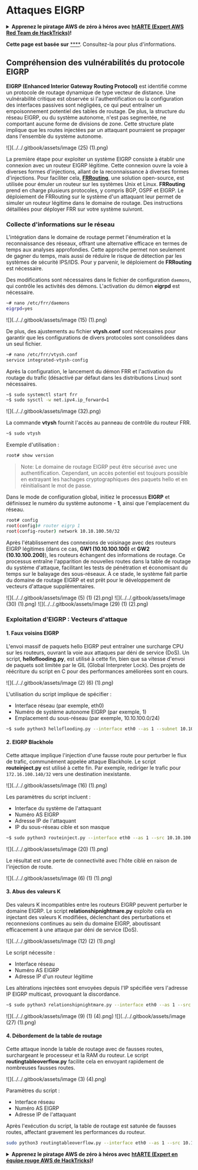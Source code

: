 # Attaques EIGRP

<details>

<summary><strong>Apprenez le piratage AWS de zéro à héros avec</strong> <a href="https://training.hacktricks.xyz/courses/arte"><strong>htARTE (Expert AWS Red Team de HackTricks)</strong></a><strong>!</strong></summary>

Autres façons de soutenir HackTricks :

* Si vous souhaitez voir votre **entreprise annoncée dans HackTricks** ou **télécharger HackTricks en PDF**, consultez les [**PLANS D'ABONNEMENT**](https://github.com/sponsors/carlospolop) !
* Obtenez le [**swag officiel PEASS & HackTricks**](https://peass.creator-spring.com)
* Découvrez [**La famille PEASS**](https://opensea.io/collection/the-peass-family), notre collection exclusive de [**NFTs**](https://opensea.io/collection/the-peass-family)
* **Rejoignez le** 💬 [**groupe Discord**](https://discord.gg/hRep4RUj7f) ou le [**groupe Telegram**](https://t.me/peass) ou **suivez-nous** sur **Twitter** 🐦 [**@hacktricks_live**](https://twitter.com/hacktricks_live)**.**
* **Partagez vos astuces de piratage en soumettant des PR aux** [**HackTricks**](https://github.com/carlospolop/hacktricks) et [**HackTricks Cloud**](https://github.com/carlospolop/hacktricks-cloud) github repos.

</details>

**Cette page est basée sur** [****](https://medium.com/@in9uz/cisco-nightmare-pentesting-cisco-networks-like-a-devil-f4032eb437b9). Consultez-la pour plus d'informations.

## Compréhension des vulnérabilités du protocole EIGRP <a href="#0f82" id="0f82"></a>

**EIGRP (Enhanced Interior Gateway Routing Protocol)** est identifié comme un protocole de routage dynamique de type vecteur de distance. Une vulnérabilité critique est observée si l'authentification ou la configuration des interfaces passives sont négligées, ce qui peut entraîner un empoisonnement potentiel des tables de routage. De plus, la structure du réseau EIGRP, ou du système autonome, n'est pas segmentée, ne comportant aucune forme de divisions de zone. Cette structure plate implique que les routes injectées par un attaquant pourraient se propager dans l'ensemble du système autonome.

![](../../.gitbook/assets/image (25) (1).png)

La première étape pour exploiter un système EIGRP consiste à établir une connexion avec un routeur EIGRP légitime. Cette connexion ouvre la voie à diverses formes d'injections, allant de la reconnaissance à diverses formes d'injections. Pour faciliter cela, [**FRRouting**](https://frrouting.org/), une solution open-source, est utilisée pour émuler un routeur sur les systèmes Unix et Linux. **FRRouting** prend en charge plusieurs protocoles, y compris BGP, OSPF et EIGRP. Le déploiement de FRRouting sur le système d'un attaquant leur permet de simuler un routeur légitime dans le domaine de routage. Des instructions détaillées pour déployer FRR sur votre système suivront.

### Collecte d'informations sur le réseau <a href="#41e6" id="41e6"></a>

L'intégration dans le domaine de routage permet l'énumération et la reconnaissance des réseaux, offrant une alternative efficace en termes de temps aux analyses approfondies. Cette approche permet non seulement de gagner du temps, mais aussi de réduire le risque de détection par les systèmes de sécurité IPS/IDS. Pour y parvenir, le déploiement de **FRRouting** est nécessaire.

Des modifications sont nécessaires dans le fichier de configuration `daemons`, qui contrôle les activités des démons. L'activation du démon **eigrpd** est nécessaire.
```bash
~# nano /etc/frr/daemons
eigrpd=yes
```
![](../../.gitbook/assets/image (15) (1).png)

De plus, des ajustements au fichier **vtysh.conf** sont nécessaires pour garantir que les configurations de divers protocoles sont consolidées dans un seul fichier.
```bash
~# nano /etc/frr/vtysh.conf
service integrated-vtysh-config
```
Après la configuration, le lancement du démon FRR et l'activation du routage du trafic (désactivé par défaut dans les distributions Linux) sont nécessaires.
```bash
~$ sudo systemctl start frr
~$ sudo sysctl -w net.ipv4.ip_forward=1
```
![](../../.gitbook/assets/image (32).png)

La commande **vtysh** fournit l'accès au panneau de contrôle du routeur FRR.
```bash
~$ sudo vtysh
```
Exemple d'utilisation :
```bash
root# show version
```
> Note: Le domaine de routage EIGRP peut être sécurisé avec une authentification. Cependant, un accès potentiel est toujours possible en extrayant les hachages cryptographiques des paquets hello et en réinitialisant le mot de passe.

Dans le mode de configuration global, initiez le processus **EIGRP** et définissez le numéro du système autonome - **1**, ainsi que l'emplacement du réseau.
```bash
root# config
root(config)# router eigrp 1
root(config-router) network 10.10.100.50/32
```
Après l'établissement des connexions de voisinage avec des routeurs EIGRP légitimes (dans ce cas, **GW1 (10.10.100.100)** et **GW2 (10.10.100.200)**), les routeurs échangent des informations de routage. Ce processus entraîne l'apparition de nouvelles routes dans la table de routage du système d'attaque, facilitant les tests de pénétration et économisant du temps sur le balayage des sous-réseaux. À ce stade, le système fait partie du domaine de routage EIGRP et est prêt pour le développement de vecteurs d'attaque supplémentaires.

![](../../.gitbook/assets/image (5) (1) (2).png)
![](../../.gitbook/assets/image (30) (1).png)
![](../../.gitbook/assets/image (29) (1) (2).png)

### Exploitation d'EIGRP : Vecteurs d'attaque <a href="#51ee" id="51ee"></a>

#### 1. Faux voisins EIGRP
L'envoi massif de paquets hello EIGRP peut entraîner une surcharge CPU sur les routeurs, ouvrant la voie aux attaques par déni de service (DoS). Un script, **helloflooding.py**, est utilisé à cette fin, bien que sa vitesse d'envoi de paquets soit limitée par le GIL (Global Interpreter Lock). Des projets de réécriture du script en C pour des performances améliorées sont en cours.

![](../../.gitbook/assets/image (2) (6) (1).png)

L'utilisation du script implique de spécifier :
- Interface réseau (par exemple, eth0)
- Numéro de système autonome EIGRP (par exemple, 1)
- Emplacement du sous-réseau (par exemple, 10.10.100.0/24)
```bash
~$ sudo python3 helloflooding.py --interface eth0 --as 1 --subnet 10.10.100.0/24
```
#### 2. EIGRP Blackhole
Cette attaque implique l'injection d'une fausse route pour perturber le flux de trafic, communément appelée attaque Blackhole. Le script **routeinject.py** est utilisé à cette fin. Par exemple, rediriger le trafic pour `172.16.100.140/32` vers une destination inexistante.

![](../../.gitbook/assets/image (16) (1).png)

Les paramètres du script incluent :
- Interface du système de l'attaquant
- Numéro AS EIGRP
- Adresse IP de l'attaquant
- IP du sous-réseau cible et son masque
```bash
~$ sudo python3 routeinject.py --interface eth0 --as 1 --src 10.10.100.50 --dst 172.16.100.140 --prefix 32
```
![](../../.gitbook/assets/image (20) (1).png)

Le résultat est une perte de connectivité avec l'hôte ciblé en raison de l'injection de route.

![](../../.gitbook/assets/image (6) (1) (1).png)

#### 3. Abus des valeurs K
Des valeurs K incompatibles entre les routeurs EIGRP peuvent perturber le domaine EIGRP. Le script **relationshipnightmare.py** exploite cela en injectant des valeurs K modifiées, déclenchant des perturbations et reconnexions continues au sein du domaine EIGRP, aboutissant efficacement à une attaque par déni de service (DoS).

![](../../.gitbook/assets/image (12) (2) (1).png)

Le script nécessite :
- Interface réseau
- Numéro AS EIGRP
- Adresse IP d'un routeur légitime

Les altérations injectées sont envoyées depuis l'IP spécifiée vers l'adresse IP EIGRP multicast, provoquant la discordance.
```bash
~$ sudo python3 relationshipnightmare.py --interface eth0 --as 1 --src 10.10.100.100
```
![](../../.gitbook/assets/image (9) (1) (4).png)
![](../../.gitbook/assets/image (27) (1).png)

#### 4. Débordement de la table de routage
Cette attaque inonde la table de routage avec de fausses routes, surchargeant le processeur et la RAM du routeur. Le script **routingtableoverflow.py** facilite cela en envoyant rapidement de nombreuses fausses routes.

![](../../.gitbook/assets/image (3) (4).png)

Paramètres du script :
- Interface réseau
- Numéro AS EIGRP
- Adresse IP de l'attaquant

Après l'exécution du script, la table de routage est saturée de fausses routes, affectant gravement les performances du routeur.
```bash
sudo python3 routingtableoverflow.py --interface eth0 --as 1 --src 10.10.100.50
```
<details>

<summary><strong>Apprenez le piratage AWS de zéro à héros avec</strong> <a href="https://training.hacktricks.xyz/courses/arte"><strong>htARTE (Expert en équipe rouge AWS de HackTricks)</strong></a><strong>!</strong></summary>

Autres façons de soutenir HackTricks:

* Si vous souhaitez voir votre **entreprise annoncée dans HackTricks** ou **télécharger HackTricks en PDF**, consultez les [**PLANS D'ABONNEMENT**](https://github.com/sponsors/carlospolop)!
* Obtenez le [**swag officiel PEASS & HackTricks**](https://peass.creator-spring.com)
* Découvrez [**La famille PEASS**](https://opensea.io/collection/the-peass-family), notre collection exclusive de [**NFTs**](https://opensea.io/collection/the-peass-family)
* **Rejoignez le** 💬 [**groupe Discord**](https://discord.gg/hRep4RUj7f) ou le [**groupe Telegram**](https://t.me/peass) ou **suivez-nous** sur **Twitter** 🐦 [**@hacktricks_live**](https://twitter.com/hacktricks_live)**.**
* **Partagez vos astuces de piratage en soumettant des PR aux** [**HackTricks**](https://github.com/carlospolop/hacktricks) et [**HackTricks Cloud**](https://github.com/carlospolop/hacktricks-cloud) dépôts GitHub.

</details>

